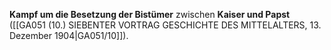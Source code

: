 
**Kampf um die Besetzung der Bistümer** zwischen **Kaiser und Papst** ([[GA051 (10.) SIEBENTER VORTRAG GESCHICHTE DES MITTELALTERS, 13. Dezember 1904|GA051/10]]).

